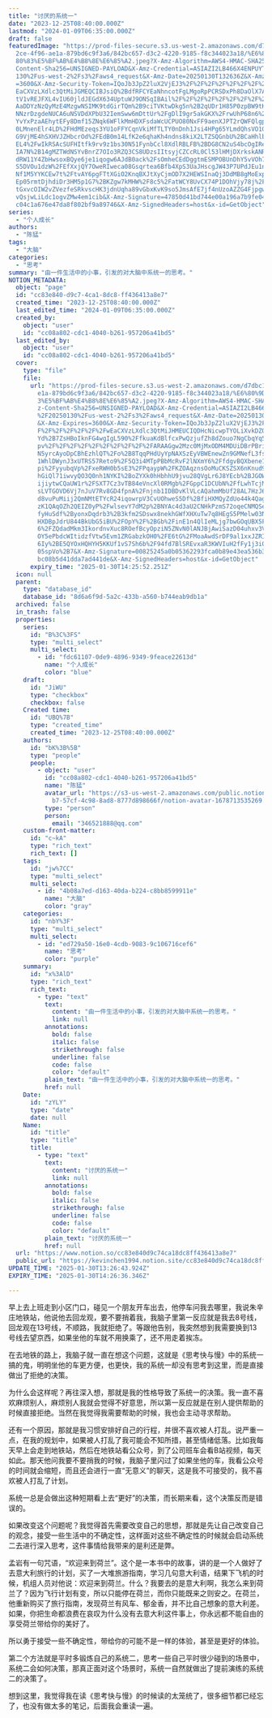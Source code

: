 ```yaml
---
title: "讨厌的系统一"
date: "2023-12-25T08:40:00.000Z"
lastmod: "2024-01-09T06:35:00.000Z"
draft: false
featuredImage: "https://prod-files-secure.s3.us-west-2.amazonaws.com/d7dbc101-8\
  2ce-4f96-ae1a-879bd6c9f3a6/842bc657-d3c2-4220-9185-f8c344023a18/%E6%80%9D%E8%\
  80%83%E5%BF%AB%E4%B8%8E%E6%85%A2.jpeg?X-Amz-Algorithm=AWS4-HMAC-SHA256&X-Amz-\
  Content-Sha256=UNSIGNED-PAYLOAD&X-Amz-Credential=ASIAZI2LB466X4ENPUYT%2F20250\
  130%2Fus-west-2%2Fs3%2Faws4_request&X-Amz-Date=20250130T132636Z&X-Amz-Expires\
  =3600&X-Amz-Security-Token=IQoJb3JpZ2luX2VjEJ3%2F%2F%2F%2F%2F%2F%2F%2F%2F%2Fw\
  EaCXVzLXdlc3QtMiJGMEQCIBJsiQ%2BdfRFCYEaNhncotFgLMgoRpPCRSDxPh8DaOlX7AiA4chUZB\
  tV1vREJFXL4vIU60jldJEGdX634UptuWJ9ONSqIBAil%2F%2F%2F%2F%2F%2F%2F%2F%2F%2F8BEA\
  AaDDYzNzQyMzE4MzgwNSIMK9tdGirTQm%2B9ciTVKtwDkg5n%2B2qUDr1H85P0zpBW9tKzdllNw0W\
  NNzrDzgdeNUCA6uNSVDdXPbU32IemSww6mDttUr%2FgDlI9gr5akGKX%2FrwUhP68n6%2FNDdWhJs\
  YvYxPzaAEhytEFy8Dmf15ZNqk6WFlkMmHDXFsdaWcUCPUO80NxFF9aenXJPT2rQWFQlgp3DY6TeEi\
  0LMnenElr4LD%2FHdMEzeqs3YU1oFFYCqnVkiMfTLTY0nDnh1Jsi4HPg65YLmdQhsVO1GjwaFax8g\
  G9VjME4hSXHVJZHbcrOd%2FEdB0m14LfK2e6qhaKh4ndns8kiX2LTZSQGnbU%2BCaHhlbHNevxZ98\
  EL4%2FwIkRSAcSUFHItfk9rv9z1bs30N51FynbCcl8XdlRBLFB%2BDG8CN2uS4bcOgIReXmoXaHc8\
  IA7N%2B14gMZTWdNSYvBnrZ7OIo3RZQ3CS8UDzsIItsyjCZCcRL0Cl53lHMjDXrkskANReWyGciqW\
  dRW11Y4ZbHwsoxBQye6je1iqogw6AJdB0ack%2FsOmheCEdDggtmESMPOBUnDhY5vVOh7WHoORzmc\
  S5DVOu1dzW%2FEfXxjQY7OweRIweca08Gsqrtea6Bfb4XpS3UaJHscgJW43P7UPdJEu1nNnUKSpQh\
  Nf1M5YYKCEw7t%2FtvAY6pgFTtXGiO2KnqBXJtXyCjmOD7X2HEWSInaQj3DdMB8gMoExpGb%2B740\
  Ep05rmtDjhdiDr3HM5p1G7%2BKZgw7kMHW%2F8c5%2FatWCY8UvCX74P1DOhVjy78j%2FR3UAWIFs\
  tGxvcOIW2vZVezfeSRkvscHK3jdnUqha89vGbxKvK9so5JmsAfE7jf4nUzoAZZG4FjpgwGFklPYdG\
  vQsjwLiLdc1ogvZMw4em1cib&X-Amz-Signature=47850d41bd744e00a196a7b9fe04288bbf5d\
  c04c1a676e47da8f802bf9a89746&X-Amz-SignedHeaders=host&x-id=GetObject"
series:
  - "个人成长"
authors:
  - "陈猛"
tags:
  - "大脑"
categories:
  - "思考"
summary: "由一件生活中的小事，引发的对大脑中系统一的思考。"
NOTION_METADATA:
  object: "page"
  id: "cc83e840-d9c7-4ca1-8dc8-ff436413a8e7"
  created_time: "2023-12-25T08:40:00.000Z"
  last_edited_time: "2024-01-09T06:35:00.000Z"
  created_by:
    object: "user"
    id: "cc08a802-cdc1-4040-b261-957206a41bd5"
  last_edited_by:
    object: "user"
    id: "cc08a802-cdc1-4040-b261-957206a41bd5"
  cover:
    type: "file"
    file:
      url: "https://prod-files-secure.s3.us-west-2.amazonaws.com/d7dbc101-82ce-4f96-a\
        e1a-879bd6c9f3a6/842bc657-d3c2-4220-9185-f8c344023a18/%E6%80%9D%E8%80%8\
        3%E5%BF%AB%E4%B8%8E%E6%85%A2.jpeg?X-Amz-Algorithm=AWS4-HMAC-SHA256&X-Am\
        z-Content-Sha256=UNSIGNED-PAYLOAD&X-Amz-Credential=ASIAZI2LB4667M7EJUSD\
        %2F20250130%2Fus-west-2%2Fs3%2Faws4_request&X-Amz-Date=20250130T132552Z\
        &X-Amz-Expires=3600&X-Amz-Security-Token=IQoJb3JpZ2luX2VjEJ3%2F%2F%2F%2\
        F%2F%2F%2F%2F%2F%2FwEaCXVzLXdlc3QtMiJHMEUCIQDHcNicwpTYOLiXvkDZQSl6H4vB4\
        Yd%2B7ZsHBoIknFG4wgIgL590%2FfkuaKdBlfcxPwQzjufZh8dZouo7NgCbqYq52mQqiAQI\
        pv%2F%2F%2F%2F%2F%2F%2F%2F%2F%2FARAAGgw2Mzc0MjMxODM4MDUiDBrPBrixWEcLH5q\
        N5yrcAyoDpCBhEzhlQT%2Fo%2B8TqqPHdUyYpNAXSzEyVBWEnewZn9GMNefL3fs5IgFhxLK\
        1WhlDWynJ3xUTRS57Reto9%2F5Q3i4MTpPBbMcRvF2lNXmY6%2FfdgvBQXbene1mfnNbIra\
        pi%2FyyubqVp%2FxeRWH0b5sE3%2FPqaypW%2FKZOAqznsOoMuCKSZSX6nKnud9CiqxZPNC\
        hGiQl71iwvyQO3Q0nh1NYKI%2BoZYXk0hHbhhU9jvu28QVgLr6J8YEcb%2BJGOW3w0Gpnyf\
        ijiytwCQaUW1r%2FSXT7Cz3vTB84eVncXl0RMgb%2FGppC1DCUbN%2FfLwhTcjMrYn5joK5\
        sLVTGOVD6Vj7nJuV7Rv8GD4fpnA%2Fnjnb1IDBDvKlVLcAQahmMbUf28AL7HzJ6E6WTMDch\
        d8vuPuMiij2QmNMtETYcR24iqowrpV3CvUOhweS5Df%2BfiHXMQyZdUo44k4QagxZlaYGxl\
        zK1QAqOZh2QEIZ0yP%2FwlsevY7dM2p%2BNYAc4d3aU2CNHkPzmS72oqeCNMQSedebZn8wA\
        fyHuSdf%2ByonxDqdrb3%2B3kfm2SDswx8nekhGWfXHXuTw7q8HEgS5PMelw03NQ6MK5Yt7\
        HXDBpJdrU844BkUbG5iBU%2FOpY%2F%2BGb%2FinE1n4QlIeMLjg7bwGOqUBX5FpmoXR%2F\
        6%2FZQdadMkm3IkordnvXuc8ROefBcyOpziN5ZNvN0lANJBjAwiSazD04uhxv3VnWwNQbnN\
        OY5ePbdcWItidzfVtw5Evm1ZRGabzkOH0%2FE6tG%2FMoaAwdSrDF9al1xxJZRIjc9UWYnv\
        6Iy%2BE5QYOxHQHYH5KKUf1vS7Sh6b%2F94fd7BlSREvxaR3KWVIuH2fFy1j3i0YaBy4NQ2\
        05spVo%2B7&X-Amz-Signature=00825245a0b05362293fca0b89e43ea536b307d7a097\
        bc08b5d41dda7ad441de&X-Amz-SignedHeaders=host&x-id=GetObject"
      expiry_time: "2025-01-30T14:25:52.251Z"
  icon: null
  parent:
    type: "database_id"
    database_id: "8d6a6f9d-5a2c-433b-a560-b744eab9db1a"
  archived: false
  in_trash: false
  properties:
    series:
      id: "B%3C%3FS"
      type: "multi_select"
      multi_select:
        - id: "fdc61107-0de9-4896-9349-9feace22613d"
          name: "个人成长"
          color: "blue"
    draft:
      id: "JiWU"
      type: "checkbox"
      checkbox: false
    Created time:
      id: "UBQ%7B"
      type: "created_time"
      created_time: "2023-12-25T08:40:00.000Z"
    authors:
      id: "bK%3B%5B"
      type: "people"
      people:
        - object: "user"
          id: "cc08a802-cdc1-4040-b261-957206a41bd5"
          name: "陈猛"
          avatar_url: "https://s3-us-west-2.amazonaws.com/public.notion-static.com/775523\
            b7-57cf-4c98-8ad8-8777d898666f/notion-avatar-1678713535269.png"
          type: "person"
          person:
            email: "346521888@qq.com"
    custom-front-matter:
      id: "c~kA"
      type: "rich_text"
      rich_text: []
    tags:
      id: "jw%7CC"
      type: "multi_select"
      multi_select:
        - id: "4b08a7ed-d163-40da-b224-c8bb8599911e"
          name: "大脑"
          color: "gray"
    categories:
      id: "nbY%3F"
      type: "multi_select"
      multi_select:
        - id: "ed729a50-16e0-4cdb-9083-9c106716cef6"
          name: "思考"
          color: "purple"
    summary:
      id: "x%3AlD"
      type: "rich_text"
      rich_text:
        - type: "text"
          text:
            content: "由一件生活中的小事，引发的对大脑中系统一的思考。"
            link: null
          annotations:
            bold: false
            italic: false
            strikethrough: false
            underline: false
            code: false
            color: "default"
          plain_text: "由一件生活中的小事，引发的对大脑中系统一的思考。"
          href: null
    Date:
      id: "zYLY"
      type: "date"
      date: null
    Name:
      id: "title"
      type: "title"
      title:
        - type: "text"
          text:
            content: "讨厌的系统一"
            link: null
          annotations:
            bold: false
            italic: false
            strikethrough: false
            underline: false
            code: false
            color: "default"
          plain_text: "讨厌的系统一"
          href: null
  url: "https://www.notion.so/cc83e840d9c74ca18dc8ff436413a8e7"
  public_url: "https://kevinchen1994.notion.site/cc83e840d9c74ca18dc8ff436413a8e7"
UPDATE_TIME: "2025-01-30T13:26:43.924Z"
EXPIRY_TIME: "2025-01-30T14:26:36.346Z"

---
```

<link rel="stylesheet" href="https://cdn.jsdelivr.net/npm/katex@0.16.2/dist/katex.min.css" integrity="sha384-bYdxxUwYipFNohQlHt0bjN/LCpueqWz13HufFEV1SUatKs1cm4L6fFgCi1jT643X" crossorigin="anonymous">


早上去上班走到小区门口，碰见一个朋友开车出去，他停车问我去哪里，我说朱辛庄地铁站，他说他去回龙观，要不要捎着我，我脑子里第一反应就是我去8号线，回龙观在13号线，不顺路，我就拒绝了。等跟他告别，我突然想到我需要换到13号线去望京西，如果坐他的车就不用换乘了，还不用走着挨冻。


在去地铁的路上，我脑子就一直在想这个问题，这就是《思考快与慢》中的系统一搞的鬼，明明坐他的车更方便，也更快，我的系统一却没有思考到这里，而是直接做出了拒绝的决策。


为什么会这样呢？再往深入想，那就是我的性格导致了系统一的决策。我一直不喜欢麻烦别人，麻烦别人我就会觉得不好意思，所以第一反应就是在别人提供帮助的时候直接拒绝。当然在我觉得我需要帮助的时候，我也会主动寻求帮助。


还有一个原因，那就是我习惯安排好自己的行程，并很不喜欢被人打乱。说严重一点，在我的规划中，如果被人打乱了我可能会不知所措，甚至情绪低落。比如我每天早上会走到地铁站，然后在地铁站看公众号，到了公司班车会看B站视频，每天如此。那天他问我要不要捎我的时候，我脑子里闪过了如果坐他的车，我看公众号的时间就会缩短，而且还会进行一直“无意义”的聊天，这是我不可接受的，我不喜欢被人打乱了计划。


系统一总是会做出这种短期看上去“更好”的决策，而长期来看，这个决策反而是错误的。


如果改变这个问题呢？我觉得首先需要改变自己的思想，那就是先让自己改变自己的观念，接受一些生活中的不确定性，这样面对这些不确定性的时候就会启动系统二去进行深入思考，这件事情给我带来的是利还是弊。


孟岩有一句咒语，“欢迎来到荷兰”。这个是一本书中的故事，讲的是一个人做好了去意大利旅行的计划，买了一大堆旅游指南，学习几句意大利语，结果下飞机的时候，机组人员对他说：欢迎来到荷兰。什么？我要去的是意大利啊，我怎么来到荷兰了？因为飞行计划有变，所以只能停在荷兰，而你只能既来之则安之。在荷兰，他重新购买了旅行指南，发现荷兰有风车、郁金香，并不比自己想象的意大利差。如果，你把生命都浪费在哀叹为什么没有去意大利这件事上，你永远都不能自由的享受荷兰带给你的美好了。


所以勇于接受一些不确定性，带给你的可能不是一样的体验，甚至是更好的体验。


第二个方法就是平时多锻炼自己的系统二，思考一些自己平时很少碰到的场景中，系统二会如何决策，那真正面对这个场景时，系统一自然就做出了提前演练的系统二的决策了。


想到这里，我觉得我在读《思考快与慢》的时候读的太笼统了，很多细节都已经忘了，也没有做太多的笔记，后面我会重读一遍。

